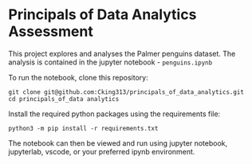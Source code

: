# Principals of Data Analytics Assessment

This project explores and analyses the Palmer penguins dataset. The analysis is contained in the jupyter notebook - `penguins.ipynb`

To run the notebook, clone this repository:

```
git clone git@github.com:Cking313/principals_of_data_analytics.git
cd principals_of_data analytics
```

Install the required python packages using the requirements file:

```
python3 -m pip install -r requirements.txt

```

The notebook can then be viewed and run using jupyter notebook, jupyterlab, vscode, or your preferred ipynb environment.


